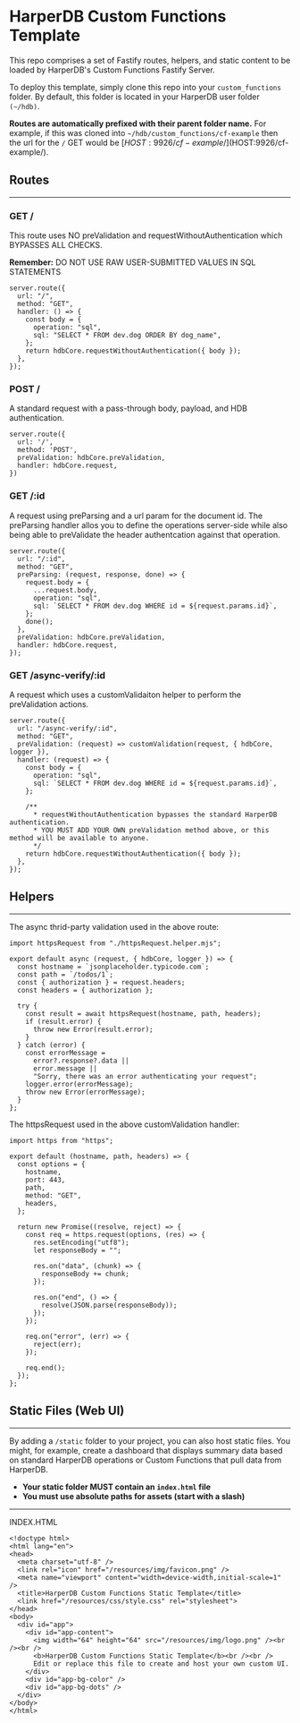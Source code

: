 # HarperDB Custom Functions Template

This repo comprises a set of Fastify routes, helpers, and static content to be loaded by HarperDB's Custom Functions Fastify Server.

To deploy this template, simply clone this repo into your `custom_functions` folder. By default, this folder is located in your HarperDB user folder `(~/hdb)`.

**Routes are automatically prefixed with their parent folder name.**
For example, if this was cloned into `~/hdb/custom_functions/cf-example` then the url for the `/` GET would be [$HOST:9926/cf-example/]($HOST:9926/cf-example/).

## Routes

---

### GET /

This route uses NO preValidation and requestWithoutAuthentication which BYPASSES ALL CHECKS.

**Remember:** DO NOT USE RAW USER-SUBMITTED VALUES IN SQL STATEMENTS

```
server.route({
  url: "/",
  method: "GET",
  handler: () => {
    const body = {
      operation: "sql",
      sql: "SELECT * FROM dev.dog ORDER BY dog_name",
    };
    return hdbCore.requestWithoutAuthentication({ body });
  },
});
```

### POST /

A standard request with a pass-through body, payload, and HDB authentication.

```
server.route({
  url: '/',
  method: 'POST',
  preValidation: hdbCore.preValidation,
  handler: hdbCore.request,
})
```

### GET /:id

A request using preParsing and a url param for the document id.
The preParsing handler allos you to define the operations server-side while also being able to preValidate the header authentcation against that operation.

```
server.route({
  url: "/:id",
  method: "GET",
  preParsing: (request, response, done) => {
    request.body = {
      ...request.body,
      operation: "sql",
      sql: `SELECT * FROM dev.dog WHERE id = ${request.params.id}`,
    };
    done();
  },
  preValidation: hdbCore.preValidation,
  handler: hdbCore.request,
});
```

### GET /async-verify/:id

A request which uses a customValidaiton helper to perform the preValidation actions.

```
server.route({
  url: "/async-verify/:id",
  method: "GET",
  preValidation: (request) => customValidation(request, { hdbCore, logger }),
  handler: (request) => {
    const body = {
      operation: "sql",
      sql: `SELECT * FROM dev.dog WHERE id = ${request.params.id}`,
    };

    /**
      * requestWithoutAuthentication bypasses the standard HarperDB authentication.
      * YOU MUST ADD YOUR OWN preValidation method above, or this method will be available to anyone.
      */
    return hdbCore.requestWithoutAuthentication({ body });
  },
});
```

## Helpers

---

The async thrid-party validation used in the above route:

```
import httpsRequest from "./httpsRequest.helper.mjs";

export default async (request, { hdbCore, logger }) => {
  const hostname = `jsonplaceholder.typicode.com`;
  const path = `/todos/1`;
  const { authorization } = request.headers;
  const headers = { authorization };

  try {
    const result = await httpsRequest(hostname, path, headers);
    if (result.error) {
      throw new Error(result.error);
    }
  } catch (error) {
    const errorMessage =
      error?.response?.data ||
      error.message ||
      "Sorry, there was an error authenticating your request";
    logger.error(errorMessage);
    throw new Error(errorMessage);
  }
};
```

The httpsRequest used in the above customValidation handler:

```
import https from "https";

export default (hostname, path, headers) => {
  const options = {
    hostname,
    port: 443,
    path,
    method: "GET",
    headers,
  };

  return new Promise((resolve, reject) => {
    const req = https.request(options, (res) => {
      res.setEncoding("utf8");
      let responseBody = "";

      res.on("data", (chunk) => {
        responseBody += chunk;
      });

      res.on("end", () => {
        resolve(JSON.parse(responseBody));
      });
    });

    req.on("error", (err) => {
      reject(err);
    });

    req.end();
  });
};
```

## Static Files (Web UI)

---

By adding a `/static` folder to your project, you can also host static files. You might, for example, create a dashboard that displays summary data based on standard HarperDB operations or Custom Functions that pull data from HarperDB.

- **Your static folder MUST contain an `index.html` file**
- **You must use absolute paths for assets (start with a slash)**

---

INDEX.HTML

```
<!doctype html>
<html lang="en">
<head>
  <meta charset="utf-8" />
  <link rel="icon" href="/resources/img/favicon.png" />
  <meta name="viewport" content="width=device-width,initial-scale=1" />
  <title>HarperDB Custom Functions Static Template</title>
  <link href="/resources/css/style.css" rel="stylesheet">
</head>
<body>
  <div id="app">
    <div id="app-content">
      <img width="64" height="64" src="/resources/img/logo.png" /><br /><br />
      <b>HarperDB Custom Functions Static Template</b><br /><br />
      Edit or replace this file to create and host your own custom UI.
    </div>
    <div id="app-bg-color" />
    <div id="app-bg-dots" />
  </div>
</body>
</html>
```
